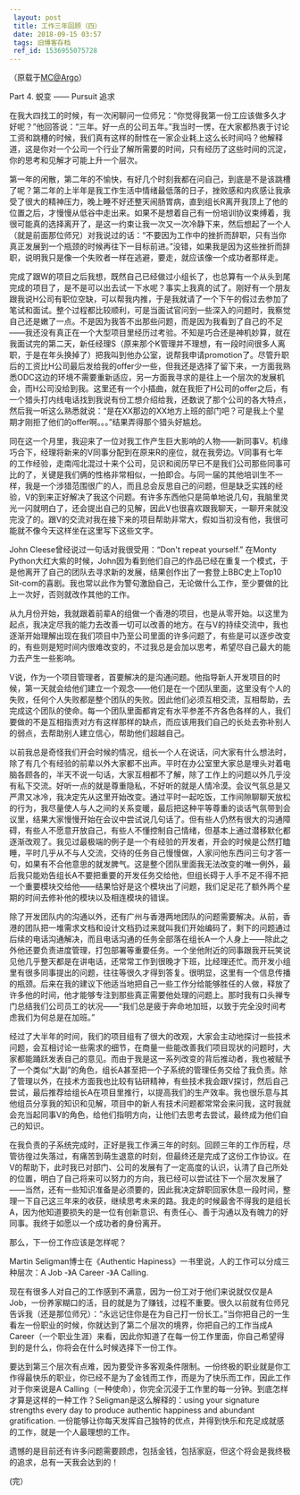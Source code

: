 ```yaml
---
 layout: post
 title: 工作三年回顾（四）
 date: 2018-09-15 03:57
 tags: 旧博客存档
 ref_id: 1536955075728
---
```

（原载于[MC@Argo](http://argo.sysu.edu.cn/bbscon?board=MC&file=M.1252768846.A)）

Part 4. 蜕变 —— Pursuit 追求

在我大四找工的时候，有一次闲聊问一位师兄：“你觉得我第一份工应该做多久才好呢？”他回答说：“三年。好一点的公司五年。”我当时一愣，在大家都热衷于讨论工资和跳槽的时候，我们真有这样的耐性在一家企业耗上这么长时间吗？他解释道，这是你对一个公司一个行业了解所需要的时间，只有经历了这些时间的沉淀，你的思考和见解才可能上升一个层次。

第一年的闲散，第二年的不愉快，有好几个时刻我都在问自己，到底是不是该跳槽了呢？第二年的上半年是我工作生活中情绪最低落的日子，挫败感和内疚感让我承受了很大的精神压力，晚上睡不好还整天闹肠胃病，直到组长R离开我顶上了他的位置之后，才慢慢从低谷中走出来。如果不是想着自己有一份培训协议束缚着，我很可能真的选择离开了，是这一约束让我一次又一次冷静下来，然后想起了一个人（就是前面那位师兄）对我说过的话：“不要因为工作中的挫折而辞职，只有当你真正发展到一个瓶颈的时候再往下一目标前进。”没错，如果我是因为这些挫折而辞职，说明我只是像一个失败者一样在逃避，要走，就应该像一个成功者那样走。

完成了跟W的项目之后我想，既然自己已经做过小组长了，也总算有一个从头到尾完成的项目了，是不是可以出去试一下水呢？事实上我真的试了。刚好有一个朋友跟我说H公司有职位空缺，可以帮我内推，于是我就请了一个下午的假过去参加了笔试和面试。整个过程都比较顺利，可是当面试官问到一些深入的问题时，我察觉自己还是嫩了一点。不是因为我答不出那些问题，而是因为我看到了自己的不足——我还没有真正在一个大型项目里经历过考验。不知是巧合还是神机妙算，就在我面试完的第二天，新任经理S（原来那个K管理并不理想，有一段时间很多人离职，于是在年头换掉了）把我叫到他办公室，说帮我申请promotion了。尽管升职后的工资比H公司最后发给我的offer少一些，但我还是选择了留下来，一方面我熟悉ODC这边的环境不需要重新适应，另一方面我寻求的是往上一个层次的发展机会，而H公司没给到我。这里还有一个小插曲，就在我拒了H公司的offer之后，有一个猎头打内线电话找到我说有份工想介绍给我，还数说了那个公司的各大特点，然后我一听这么熟悉就说：“是在XX那边的XX地方上班的部门吧？可是我上个星期才刚拒了他们的offer啊。。。”结果弄得那个猎头好尴尬。

同在这一个月里，我迎来了一位对我工作产生巨大影响的人物——新同事V。机缘巧合下，经理将新来的V同事分配到在原来R的座位，就在我旁边。V同事有七年的工作经验，走南闯北混过十来个公司，见识和阅历早已不是我们公司那些同事可比的了，关键是我们俩的性格非常相似，一拍即合。与同一届的其他培训生不一样，我是一个涉猎范围很广的人，而且总会反思自己的问题，但是缺乏实践的经验，V的到来正好解决了我这个问题。有许多东西他只是简单地说几句，我脑里灵光一闪就明白了，还会提出自己的见解，因此V也很喜欢跟我聊天，一聊开来就没完没了的。跟V的交流对我在接下来的项目帮助非常大，假如当初没有他，我很可能就不像今天这样坐在这里写下这些文字。

John Cleese曾经说过一句话对我很受用：“Don't repeat yourself.” 在Monty
Python大红大紫的时候，John因为看到他们自己的作品已经在重复一个模式，于是他离开了自己的团队去寻求新的发展，结果创作出了一套登上BBC史上Top10
Sit-com的喜剧。我也常以此作为警句激励自己，无论做什么工作，至少要做的比上一次好，否则就改作其他的工作。

从九月份开始，我就跟着前辈A的组做一个香港的项目，也是从零开始。以这里为起点，我决定尽我的能力去改善一切可以改善的地方。在与V的持续交流中，我也逐渐开始理解出现在我们项目中乃至公司里面的许多问题了，有些是可以逐步改变的，有些则是短时间内很难改变的，不过我总是会加以思考，希望尽自己最大的能力去产生一些影响。

V说，作为一个项目管理者，首要解决的是沟通问题。他指导新人开发项目的时候，第一天就会给他们建立一个观念——他们是在一个团队里面，这里没有个人的失败，任何个人失败都是整个团队的失败。因此他们必须互相交流，互相帮助，去完成这个团队的使命。每一个团队里面都肯定有水平参差不齐各色各样的人，我们要做的不是互相指责对方有这样那样的缺点，而应该用我们自己的长处去弥补别人的弱点，去帮助别人建立信心，帮助他们超越自己。

以前我总是奇怪我们开会时候的情况，组长一个人在说话，问大家有什么想法时，除了有几个有经验的前辈以外大家都不出声。平时在办公室里大家总是埋头对着电脑各顾各的，半天不说一句话，大家互相都不了解，除了工作上的问题以外几乎没有私下交流。好听一点的就是尊重隐私，不好听的就是人情冷漠。会议气氛总是又严肃又冰冷，我决定先从这里开始改变。通过平时一起吃饭，工作间隙聊聊天放松的行为，我尽量使人与人之间的关系变暖，最后把这种平等尊重的谈话气氛带到会议里，结果大家慢慢开始在会议中尝试说几句话了。但有些人仍然有很大的沟通障碍，有些人不愿意开放自己，有些人不懂控制自己情绪，但基本上通过潜移默化都逐渐改观了。我见过最极端的例子是一个有经验的开发者，开会的时候是公然打瞌睡，平时几乎从不与人交流，交待的任务自己慢慢做，人家问他东西问三句才答一句，如果有不合他意思的就发脾气。这是整个团队里面我无法改变的唯一例外，最后我只能劝告组长A不要把重要的开发任务交给他，但组长碍于人手不足不得不把一个重要模块交给他——结果恰好是这个模块出了问题，我们足足花了额外两个星期的时间去修补他的模块以及相连模块的错误。

除了开发团队内的沟通以外，还有广州与香港两地团队的问题需要解决。从前，香港的团队把一堆需求文档和设计文档扔过来就叫我们开始编码了，剩下的问题通过后续的电话沟通解决，而且电话沟通的任务全部落在组长A一个人身上——除此之外他还要负责进度管理，打包部署等重要任务。一个坐他附近的同事跟我开玩笑说见他几乎整天都是在讲电话，还常常工作到很晚才下班，比经理还忙。而开发小组里有很多同事提出的问题，往往等很久才得到答复。很明显，这里有一个信息传播的瓶颈。后来在我的建议下他适当地把自己一些工作分给能够胜任的人做，释放了许多他的时间，他才能够专注到那些真正需要他处理的问题上。那时我有口头禅专门总结我们公司员工的状况——“我们总是疲于奔命地加班，以致于完全没时间考虑我们为何总是在加班。”

经过了大半年的时间，我们的项目组有了很大的改观，大家会主动地探讨一些技术问题，会互相讨论一些需求的细节，在商量一些能改善我们项目现状的问题时，大家都能踊跃发表自己的意见。而由于我是这一系列改变的背后推动者，我也被赋予了一个类似“大副”的角色，组长A甚至把一个子系统的管理任务交给了我负责。除了管理以外，在技术方面我也比较有钻研精神，有些技术我会跟V探讨，然后自己尝试，最后推荐给组长A在项目里推行，以提高我们的生产效率。我也很乐意与其他组员分享我的知识和见解，项目中的新人有技术问题都常常会来问我，这时我就会充当起同事V的角色，给他们指明方向，让他们去思考去尝试，最终成为他们自己的知识。

在我负责的子系统完成时，正好是我工作满三年的时刻。回顾三年的工作历程，尽管彷徨过失落过，有痛苦到萌生退意的时刻，但最终还是完成了这份工作协议。在V的帮助下，此时我已对部门、公司的发展有了一定高度的认识，认清了自己所处的位置，明白了自己将来可以努力的方向，我已经可以尝试往下一个层次发展了——当然，还有一些知识准备是必须要的，因此我决定辞职回家休息一段时间，整理一下自己这三年来的收获，继续思考未来的路。我走的时候最舍不得我的是组长A，因为他知道要损失的是一位有创新意识、有责任心、善于沟通以及有魄力的好同事。我终于如愿以一个成功者的身份离开。

那么，下一份工作应该是怎样呢？

Martin Seligman博士在《Authentic Hapiness》一书里说，人的工作可以分成三种层次：A Job -》A Career -》A
Calling.

现在有很多人对自己的工作感到不满意，因为一份工对于他们来说就仅仅是A
Job，一份养家糊口的活，目的就是为了赚钱，过程不重要。很久以前就有位师兄告诉我（还是那位师兄）：“永远记住你是在为自己打一份长工。”当你把自己的一生看左一份职业的时候，你就达到了第二个层次的境界，你把自己的工作当成A
Career（一个职业生涯）来看，因此你知道了在每一份工作里面，你自己希望得到的是什么，你将会在什么时候选择下一份工作。

要达到第三个层次有点难，因为要受许多客观条件限制。一份终极的职业就是你工作得最快乐的职业，你已经不是为了金钱而工作，而是为了快乐而工作，因此工作对于你来说是A
Calling（一种使命），你完全沉浸于工作里的每一分钟。到底怎样才算是这样的一种工作？Seligman是这么解释的：using your
signature strengths every day to produce authentic happiness and abundant
gratification. 一份能够让你每天发挥自己独特的优点，并得到快乐和充足成就感的工作，就是一个人最理想的工作。

遗憾的是目前还有许多问题需要顾虑，包括金钱，包括家庭，但这个将会是我终极的追求，总有一天我会达到的！

(完）

